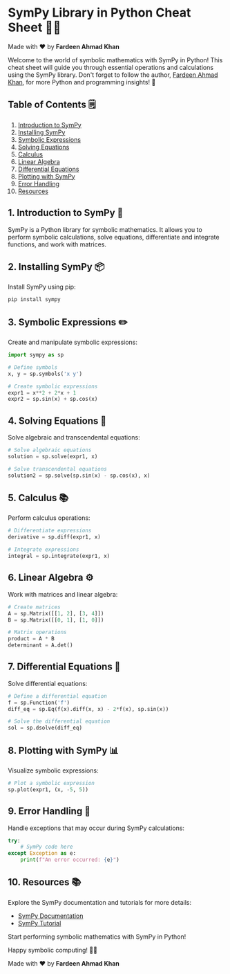 # SymPy Library in Python Cheat Sheet 🚀📝

Made with :heart: by **Fardeen Ahmad Khan**

Welcome to the world of symbolic mathematics with SymPy in Python! This cheat sheet will guide you through essential operations and calculations using the SymPy library. Don't forget to follow the author, [Fardeen Ahmad Khan](https://github.com/I-Fardeen), for more Python and programming insights! 🙌

## Table of Contents 🗒️

1. [Introduction to SymPy](#introduction-to-sympy)
2. [Installing SymPy](#installing-sympy)
3. [Symbolic Expressions](#symbolic-expressions)
4. [Solving Equations](#solving-equations)
5. [Calculus](#calculus)
6. [Linear Algebra](#linear-algebra)
7. [Differential Equations](#differential-equations)
8. [Plotting with SymPy](#plotting-with-sympy)
9. [Error Handling](#error-handling)
10. [Resources](#resources)

## 1. Introduction to SymPy 📝

SymPy is a Python library for symbolic mathematics. It allows you to perform symbolic calculations, solve equations, differentiate and integrate functions, and work with matrices.

## 2. Installing SymPy 📦

Install SymPy using pip:

```python
pip install sympy
```

## 3. Symbolic Expressions ✏️

Create and manipulate symbolic expressions:

```python
import sympy as sp

# Define symbols
x, y = sp.symbols('x y')

# Create symbolic expressions
expr1 = x**2 + 2*x + 1
expr2 = sp.sin(x) + sp.cos(x)
```

## 4. Solving Equations 🧮

Solve algebraic and transcendental equations:

```python
# Solve algebraic equations
solution = sp.solve(expr1, x)

# Solve transcendental equations
solution2 = sp.solve(sp.sin(x) - sp.cos(x), x)
```

## 5. Calculus 📚

Perform calculus operations:

```python
# Differentiate expressions
derivative = sp.diff(expr1, x)

# Integrate expressions
integral = sp.integrate(expr1, x)
```

## 6. Linear Algebra ⚙️

Work with matrices and linear algebra:

```python
# Create matrices
A = sp.Matrix([[1, 2], [3, 4]])
B = sp.Matrix([[0, 1], [1, 0]])

# Matrix operations
product = A * B
determinant = A.det()
```

## 7. Differential Equations 📖

Solve differential equations:

```python
# Define a differential equation
f = sp.Function('f')
diff_eq = sp.Eq(f(x).diff(x, x) - 2*f(x), sp.sin(x))

# Solve the differential equation
sol = sp.dsolve(diff_eq)
```

## 8. Plotting with SymPy 📊

Visualize symbolic expressions:

```python
# Plot a symbolic expression
sp.plot(expr1, (x, -5, 5))
```

## 9. Error Handling 🐞

Handle exceptions that may occur during SymPy calculations:

```python
try:
    # SymPy code here
except Exception as e:
    print(f"An error occurred: {e}")
```

## 10. Resources 📚

Explore the SymPy documentation and tutorials for more details:

- [SymPy Documentation](https://docs.sympy.org/latest/index.html)
- [SymPy Tutorial](https://docs.sympy.org/latest/tutorial/index.html)

Start performing symbolic mathematics with SymPy in Python!

Happy symbolic computing! 🚀📝

Made with :heart: by **Fardeen Ahmad Khan**

